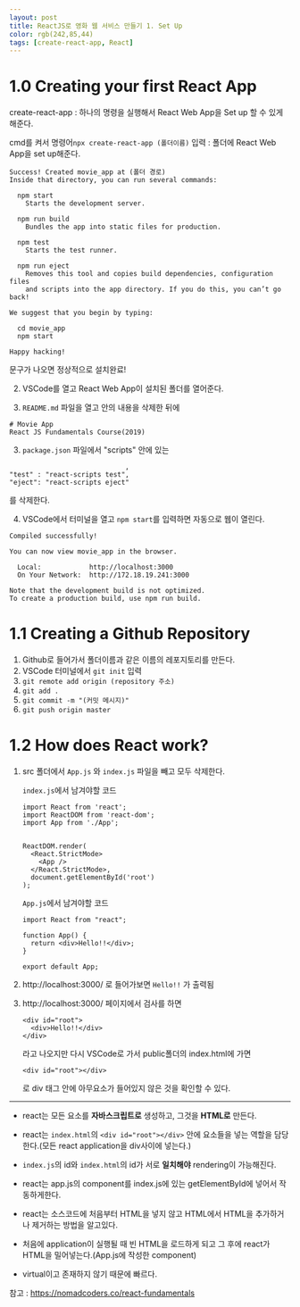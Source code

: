 ```yaml
---
layout: post
title: ReactJS로 영화 웹 서비스 만들기 1. Set Up
color: rgb(242,85,44)
tags: [create-react-app, React]
---
```


# 1.0 Creating your first React App


create-react-app : 하나의 명령을 실행해서 React Web App을 Set up 할 수 있게 해준다.

cmd를 켜서 명령어`npx create-react-app (폴더이름)` 입력 : 폴더에 React Web App을 set up해준다.

```
Success! Created movie_app at (폴더 경로)
Inside that directory, you can run several commands:

  npm start
    Starts the development server.

  npm run build
    Bundles the app into static files for production.

  npm test
    Starts the test runner.

  npm run eject
    Removes this tool and copies build dependencies, configuration files
    and scripts into the app directory. If you do this, you can’t go back!

We suggest that you begin by typing:

  cd movie_app
  npm start

Happy hacking!
```
문구가 나오면 정상적으로 설치완료!

2. VSCode를 열고 React Web App이 설치된 폴더를 열어준다.

3. `README.md` 파일을 열고 안의 내용을 삭제한 뒤에 
```
# Movie App
React JS Fundamentals Course(2019)
```

3. `package.json` 파일에서 "scripts" 안에 있는 
```
                             ,
"test" : "react-scripts test",
"eject": "react-scripts eject"
```
를 삭제한다.

4. VSCode에서 터미널을 열고 `npm start`를 입력하면 자동으로 웹이 열린다.
```
Compiled successfully!

You can now view movie_app in the browser.       

  Local:            http://localhost:3000        
  On Your Network:  http://172.18.19.241:3000    

Note that the development build is not optimized.
To create a production build, use npm run build. 

```

# 1.1 Creating a Github Repository

1. Github로 들어가서 폴더이름과 같은 이름의 레포지토리를 만든다.
2. VSCode 터미널에서 `git init` 입력
3. `git remote add origin (repository 주소)`
4. `git add .`
5. `git commit -m "(커밋 메시지)"`
6. `git push origin master`

# 1.2 How does React work?

1. src 폴더에서 `App.js` 와 `index.js` 파일을 빼고 모두 삭제한다.

    `index.js`에서 남겨야할 코드
    ```
    import React from 'react';
    import ReactDOM from 'react-dom';
    import App from './App';


    ReactDOM.render(
      <React.StrictMode>
        <App />
      </React.StrictMode>,
      document.getElementById('root')
    );

    ```
    `App.js`에서 남겨야할 코드
    ```
    import React from "react";

    function App() {
      return <div>Hello!!</div>;
    }

    export default App;

    ```
2. http://localhost:3000/ 로 들어가보면 ```Hello!!``` 가 출력됨

3. http://localhost:3000/ 페이지에서 검사를 하면
    ```
    <div id="root">
      <div>Hello!!</div>
    </div>
    ```
    라고 나오지만 다시 VSCode로 가서 public폴더의 index.html에 가면 
    ```
    <div id="root"></div>
    ```
    로 div 태그 안에 아무요소가 들어있지 않은 것을 확인할 수 있다.

- - -
 
- react는 모든 요소를 __자바스크립트로__ 생성하고, 그것을 __HTML로__ 만든다.

- react는 `index.html`의 `<div id="root"></div>` 안에 요소들을 넣는 역할을 담당한다.(모든 react application을 div사이에 넣는다.)

- `index.js`의 id와 `index.html`의 id가 서로 __일치해야__ rendering이 가능해진다.
- react는 app.js의 component를 index.js에 있는 getElementById에 넣어서 작동하게한다.

- react는 소스코드에 처음부터 HTML을 넣지 않고 HTML에서 HTML을 추가하거나 제거하는 방법을 알고있다.
- 처음에 application이 실행될 때 빈 HTML을 로드하게 되고 그 후에 react가 HTML을 밀어넣는다.(App.js에 작성한 component)

- virtual이고 존재하지 않기 때문에 빠르다.

참고 : https://nomadcoders.co/react-fundamentals